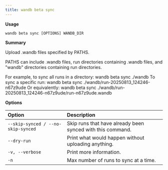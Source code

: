 ```yaml
---
title: wandb beta sync
---
```


**Usage**

`wandb beta sync [OPTIONS] WANDB_DIR`

**Summary**

Upload .wandb files specified by PATHS.

PATHS can include .wandb files, run directories containing .wandb files, and
"wandb" directories containing run directories.

For example, to sync all runs in a directory:
wandb beta sync ./wandb
To sync a specific run:
wandb beta sync ./wandb/run-20250813_124246-n67z9ude
Or equivalently:
wandb beta sync ./wandb/run-20250813_124246-n67z9ude/run-n67z9ude.wandb

**Options**

| **Option** | **Description** |
| :--- | :--- |
| `--skip-synced / --no-skip-synced` | Skip runs that have already been synced with this command. |
| `--dry-run` | Print what would happen without uploading   anything. |
| `-v, --verbose` | Print more information. |
| `-n` | Max number of runs to sync at a time. |



